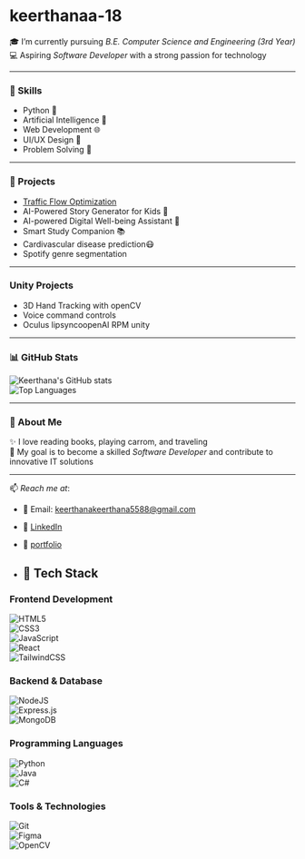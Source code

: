 # keerthanaa-18
🎓 I’m currently pursuing *B.E. Computer Science and Engineering (3rd Year)*  
💻 Aspiring *Software Developer* with a strong passion for technology  

---

### 🔧 Skills
- Python 🐍  
- Artificial Intelligence 🤖  
- Web Development 🌐  
- UI/UX Design 🎨  
- Problem Solving 🧩  

---

### 🚀 Projects
- [Traffic Flow Optimization](https://github.com/keerthanaa18/Traffic-flow-optimization)  
- AI-Powered Story Generator for Kids 📖  
- AI-powered Digital Well-being Assistant 🌱  
- Smart Study Companion 📚
- Cardivascular disease prediction😷
- Spotify genre segmentation
  
---
### Unity Projects
- 3D Hand Tracking with openCV
- Voice command controls
- Oculus lipsyncoopenAI RPM unity


---

### 📊 GitHub Stats
![Keerthana's GitHub stats](https://github-readme-stats.vercel.app/api?username=keerthanaa18&show_icons=true&theme=radical)  
![Top Languages](https://github-readme-stats.vercel.app/api/top-langs/?username=keerthanaa18&layout=compact&theme=radical)  

---

### 🌱 About Me
✨ I love reading books, playing carrom, and traveling  
🌟 My goal is to become a skilled *Software Developer* and contribute to innovative IT solutions  

---

📫 *Reach me at*:  
- 📧 Email: keerthanakeerthana5588@gmail.com
- 🔗 [LinkedIn](https://www.linkedin.com/in/keerthana-keerthana-476886323?utm_source=share&utm_campaign=share_via&utm_content=profile&utm_medium=android_app)
- 🔗 [portfolio](https://lovable.dev/projects/d045c0c5-2cb9-4e95-8528-a8644f74fd62)

- ## 🚀 Tech Stack

### Frontend Development  
![HTML5](https://img.shields.io/badge/HTML5-E34F26?style=for-the-badge&logo=html5&logoColor=white)  
![CSS3](https://img.shields.io/badge/CSS3-1572B6?style=for-the-badge&logo=css3&logoColor=white)  
![JavaScript](https://img.shields.io/badge/JavaScript-F7DF1E?style=for-the-badge&logo=javascript&logoColor=black)  
![React](https://img.shields.io/badge/React-20232A?style=for-the-badge&logo=react&logoColor=61DAFB)  
![TailwindCSS](https://img.shields.io/badge/Tailwind_CSS-38B2AC?style=for-the-badge&logo=tailwind-css&logoColor=white)  

### Backend & Database  
![NodeJS](https://img.shields.io/badge/Node.js-43853D?style=for-the-badge&logo=node.js&logoColor=white)  
![Express.js](https://img.shields.io/badge/Express.js-000000?style=for-the-badge&logo=express&logoColor=white)  
![MongoDB](https://img.shields.io/badge/MongoDB-4EA94B?style=for-the-badge&logo=mongodb&logoColor=white)  

### Programming Languages  
![Python](https://img.shields.io/badge/Python-3776AB?style=for-the-badge&logo=python&logoColor=white)  
![Java](https://img.shields.io/badge/Java-ED8B00?style=for-the-badge&logo=java&logoColor=white)  
![C#](https://img.shields.io/badge/C%23-239120?style=for-the-badge&logo=c-sharp&logoColor=white)  

### Tools & Technologies  
![Git](https://img.shields.io/badge/Git-F05032?style=for-the-badge&logo=git&logoColor=white)  
![Figma](https://img.shields.io/badge/Figma-F24E1E?style=for-the-badge&logo=figma&logoColor=white)  
![OpenCV](https://img.shields.io/badge/OpenCV-5C3EE8?style=for-the-badge&logo=opencv&logoColor=white)
